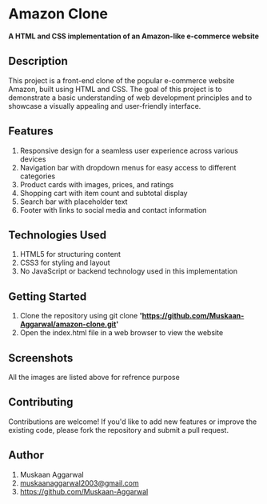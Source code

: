 # Amazon Clone
**A HTML and CSS implementation of an Amazon-like e-commerce website**

## Description
This project is a front-end clone of the popular e-commerce website Amazon, built using HTML and CSS. The goal of this project is to demonstrate a basic understanding of web development principles and to showcase a visually appealing and user-friendly interface.

## Features
1. Responsive design for a seamless user experience across various devices
2. Navigation bar with dropdown menus for easy access to different categories
3. Product cards with images, prices, and ratings
4. Shopping cart with item count and subtotal display
5. Search bar with placeholder text
6. Footer with links to social media and contact information
## Technologies Used
1. HTML5 for structuring content
2. CSS3 for styling and layout
3. No JavaScript or backend technology used in this implementation
## Getting Started
1. Clone the repository using git clone **'https://github.com/Muskaan-Aggarwal/amazon-clone.git'**
2. Open the index.html file in a web browser to view the website
## Screenshots
All the images are listed above for refrence purpose
## Contributing
Contributions are welcome! If you'd like to add new features or improve the existing code, please fork the repository and submit a pull request.

## Author
1. Muskaan Aggarwal
2. muskaanaggarwal2003@gmail.com
3. https://github.com/Muskaan-Aggarwal
